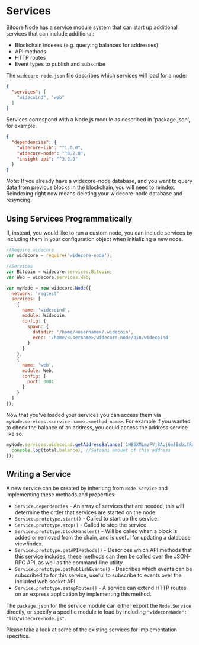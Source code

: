 # Services
Bitcore Node has a service module system that can start up additional services that can include additional:
- Blockchain indexes (e.g. querying balances for addresses)
- API methods
- HTTP routes
- Event types to publish and subscribe

The `widecore-node.json` file describes which services will load for a node:

```json
{
  "services": [
    "widecoind", "web"
  ]
}
```

Services correspond with a Node.js module as described in 'package.json', for example:

```json
{
  "dependencies": {
    "widecore-lib": "^1.0.0",
    "widecore-node": "^0.2.0",
    "insight-api": "^3.0.0"
  }
}
```

_Note:_ If you already have a widecore-node database, and you want to query data from previous blocks in the blockchain, you will need to reindex. Reindexing right now means deleting your widecore-node database and resyncing.

## Using Services Programmatically
If, instead, you would like to run a custom node, you can include services by including them in your configuration object when initializing a new node.

```js
//Require widecore
var widecore = require('widecore-node');

//Services
var Bitcoin = widecore.services.Bitcoin;
var Web = widecore.services.Web;

var myNode = new widecore.Node({
  network: 'regtest'
  services: [
    {
      name: 'widecoind',
      module: Widecoin,
      config: {
        spawn: {
          datadir: '/home/<username>/.widecoin',
          exec: '/home/<username>/widecore-node/bin/widecoind'
        }
      }
    },
    {
      name: 'web',
      module: Web,
      config: {
        port: 3001
      }
    }
  ]
});
```

Now that you've loaded your services you can access them via `myNode.services.<service-name>.<method-name>`. For example if you wanted to check the balance of an address, you could access the address service like so.

```js
myNode.services.widecoind.getAddressBalance('1HB5XMLmzFVj8ALj6mfBsbifRoD4miY36v', false, function(err, total) {
  console.log(total.balance); //Satoshi amount of this address
});
```

## Writing a Service
A new service can be created by inheriting from `Node.Service` and implementing these methods and properties:
- `Service.dependencies` -  An array of services that are needed, this will determine the order that services are started on the node.
- `Service.prototype.start()` - Called to start up the service.
- `Service.prototype.stop()` - Called to stop the service.
- `Service.prototype.blockHandler()` - Will be called when a block is added or removed from the chain, and is useful for updating a database view/index.
- `Service.prototype.getAPIMethods()` - Describes which API methods that this service includes, these methods can then be called over the JSON-RPC API, as well as the command-line utility.
- `Service.prototype.getPublishEvents()` - Describes which events can be subscribed to for this service, useful to subscribe to events over the included web socket API.
- `Service.prototype.setupRoutes()` - A service can extend HTTP routes on an express application by implementing this method.

The `package.json` for the service module can either export the `Node.Service` directly, or specify a specific module to load by including `"widecoreNode": "lib/widecore-node.js"`.

Please take a look at some of the existing services for implementation specifics.

